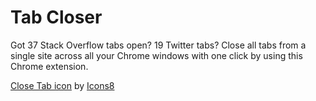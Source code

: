 # Tab Closer

Got 37 Stack Overflow tabs open? 19 Twitter tabs? Close all tabs from a single site across all your Chrome windows with one click by using this Chrome extension.

<a target="_blank" href="/images/icons8-close-tab-48.png">Close Tab icon</a> by <a target="_blank" href="https://icons8.com">Icons8</a>
